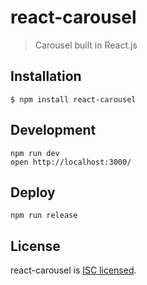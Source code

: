 
# react-carousel

  > Carousel built in React.js

## Installation

    $ npm install react-carousel

## Development

    npm run dev
    open http://localhost:3000/

## Deploy

    npm run release

## License

  react-carousel is [ISC licensed](LICENSE).
